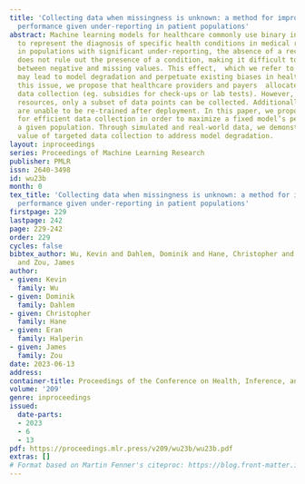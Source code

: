 ```yaml
---
title: 'Collecting data when missingness is unknown: a method for improving model
  performance given under-reporting in patient populations'
abstract: Machine learning models for healthcare commonly use binary indicator variables
  to represent the diagnosis of specific health conditions in medical records. However,
  in populations with significant under-reporting, the absence of a recorded diagnosis
  does not rule out the presence of a condition, making it difficult to distinguish
  between negative and missing values. This effect,  which we refer to as latent missingness,
  may lead to model degradation and perpetuate existing biases in healthcare. To address
  this issue, we propose that healthcare providers and payers  allocate a budget towards
  data collection (eg. subsidies for check-ups or lab tests). However, given finite
  resources, only a subset of data points can be collected. Additionally, most models
  are unable to be re-trained after deployment. In this paper, we propose a method
  for efficient data collection in order to maximize a fixed model’s performance on
  a given population. Through simulated and real-world data, we demonstrate the potential
  value of targeted data collection to address model degradation.
layout: inproceedings
series: Proceedings of Machine Learning Research
publisher: PMLR
issn: 2640-3498
id: wu23b
month: 0
tex_title: 'Collecting data when missingness is unknown: a method for improving model
  performance given under-reporting in patient populations'
firstpage: 229
lastpage: 242
page: 229-242
order: 229
cycles: false
bibtex_author: Wu, Kevin and Dahlem, Dominik and Hane, Christopher and Halperin, Eran
  and Zou, James
author:
- given: Kevin
  family: Wu
- given: Dominik
  family: Dahlem
- given: Christopher
  family: Hane
- given: Eran
  family: Halperin
- given: James
  family: Zou
date: 2023-06-13
address:
container-title: Proceedings of the Conference on Health, Inference, and Learning
volume: '209'
genre: inproceedings
issued:
  date-parts:
  - 2023
  - 6
  - 13
pdf: https://proceedings.mlr.press/v209/wu23b/wu23b.pdf
extras: []
# Format based on Martin Fenner's citeproc: https://blog.front-matter.io/posts/citeproc-yaml-for-bibliographies/
---
```

